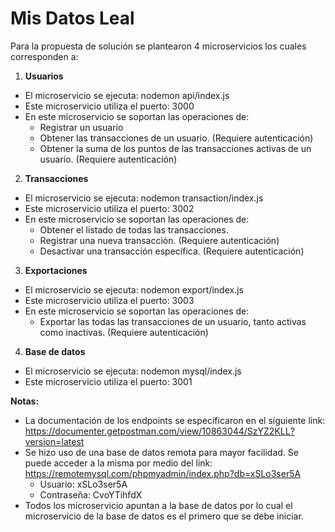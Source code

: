 # Mis Datos Leal

Para la propuesta de solución se plantearon 4 microservicios los cuales corresponden a:
1. **Usuarios**
  - El microservicio se ejecuta: nodemon api/index.js
  - Este microservicio utiliza el puerto: 3000
  - En este microservicio se soportan las operaciones de:
    - Registrar un usuario
    - Obtener las transacciones de un usuario. (Requiere autenticación)
    - Obtener la suma de los puntos de las transacciones activas de un usuario. (Requiere autenticación)
2. **Transacciones**
  - El microservicio se ejecuta: nodemon transaction/index.js
  - Este microservicio utiliza el puerto: 3002
  - En este microservicio se soportan las operaciones de:
    - Obtener el listado de todas las transacciones.
    - Registrar una nueva transacción. (Requiere autenticación)
    - Desactivar una transacción específica. (Requiere autenticación)
3. **Exportaciones**
  - El microservicio se ejecuta: nodemon export/index.js
  - Este microservicio utiliza el puerto: 3003
  - En este microservicio se soportan las operaciones de:
    - Exportar las todas las transacciones de un usuario, tanto activas como inactivas. (Requiere autenticación)
4. **Base de datos**
  - El microservicio se ejecuta: nodemon mysql/index.js
  - Este microservicio utiliza el puerto: 3001

**Notas:**
- La documentación de los endpoints se especificaron en el siguiente link: https://documenter.getpostman.com/view/10863044/SzYZ2KLL?version=latest
- Se hizo uso de una base de datos remota para mayor facilidad. Se puede acceder a la misma por medio del link: https://remotemysql.com/phpmyadmin/index.php?db=xSLo3ser5A
  - Usuario: xSLo3ser5A
  - Contraseña: CvoYTihfdX
- Todos los microservicio apuntan a la base de datos por lo cual el microservicio de la base de datos es el primero que se debe iniciar.

